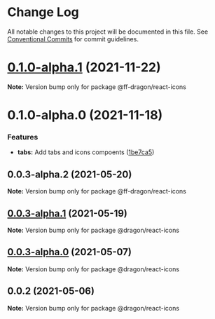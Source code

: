 # Change Log

All notable changes to this project will be documented in this file.
See [Conventional Commits](https://conventionalcommits.org) for commit guidelines.

# [0.1.0-alpha.1](https://gitlab.fftech.info/dragon/consumer-web/dragon-react-box/compare/@ff-dragon/react-icons@0.1.0-alpha.0...@ff-dragon/react-icons@0.1.0-alpha.1) (2021-11-22)

**Note:** Version bump only for package @ff-dragon/react-icons





# 0.1.0-alpha.0 (2021-11-18)


### Features

* **tabs:** Add tabs and icons compoents ([1be7ca5](https://gitlab.fftech.info/dragon/consumer-web/dragon-react-box/commit/1be7ca5ca28254669212559a04db2211d208880b))





## 0.0.3-alpha.2 (2021-05-20)

**Note:** Version bump only for package @ff-dragon/react-icons





## [0.0.3-alpha.1](https://gitlab.fftech.info/dragon/consumer-web/dragon-react-box/compare/@dragon/react-icons@0.0.2...@dragon/react-icons@0.0.3-alpha.1) (2021-05-19)

**Note:** Version bump only for package @dragon/react-icons





## [0.0.3-alpha.0](https://gitlab.fftech.info/dragon/consumer-web/dragon-react-box/compare/@dragon/react-icons@0.0.2...@dragon/react-icons@0.0.3-alpha.0) (2021-05-07)

**Note:** Version bump only for package @dragon/react-icons





## 0.0.2 (2021-05-06)

**Note:** Version bump only for package @dragon/react-icons

